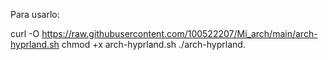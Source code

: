Para usarlo:

curl -O https://raw.githubusercontent.com/100522207/Mi_arch/main/arch-hyprland.sh 
chmod +x arch-hyprland.sh
./arch-hyprland.
